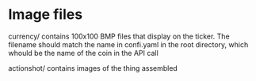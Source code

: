 # Image files

currency/ contains 100x100 BMP files that display on the ticker. The filename should match the name in confi.yaml in the root directory, which whould be the name of the coin in the API call

actionshot/ contains images of the thing assembled

